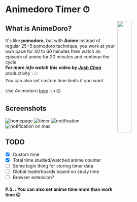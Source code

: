 # Animedoro Timer ⏱

<a href="https://ankushKun.github.io/animedoro">
        <img src="./Animedoro/Images/icon.png" width="30%" align="right">
</a>

## What is AnimeDoro?

It's like **pomodoro**, but with **Anime**
Instead of regular 25+5 pomodoro technique,
you work at your own pace for 40 to 60 minutes
then watch an episode of anime for 20 minutes
and continue the cycle\
**_For more info watch this video by [Josh Chen](https://www.youtube.com/watch?v=bUjGZJIgse0)_**\
productivity : 📈\
You can also set custom time limits if you want.

Use Animedoro [here](https://ankushKun.github.io) 👈 😊   
    
## Screenshots

![homepage](./Animedoro/Images/homepage.png)
![timer](./Animedoro/Images/timer.png)
![notification](./Animedoro/Images/notif.PNG)
![notification on mac](./Animedoro/Images/notif_mac.png)

## TODO

- [x] Custom time
- [x] Total time studied/watched anime counter
- [ ] Some login thing for storing timer data
- [ ] Global leaderboards based on study time
- [ ] Browser extension?

#### P.S. : You can also set anime time more than work time 😉
